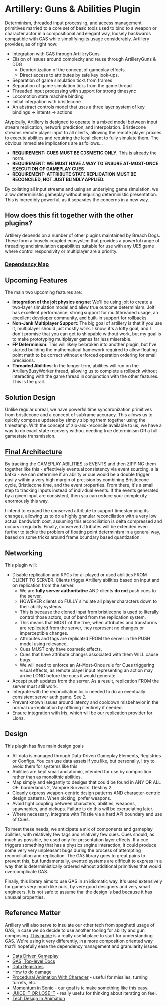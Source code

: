 # Artillery: Guns & Abilities Plugin 
Determinism, threaded input processing, and access management primitives married to a core set of basic tools used to bind to a weapon or character actor in a compositional and elegant way, loosely backwards compatible with GAS while simplifying its usage considerably. Artillery provides, as of right now:

- Integration with GAS through ArtilleryGuns
- Elision of issues around complexity and reuse through ArtilleryGuns & DDG
    - Deprioritization of the concept of gameplay effects.
    - Direct access to attributes by safe key look-ups.
- Separation of game simulation ticks from frames
- Separation of game simulation ticks from the game thread
- Threaded input processing with support for strong timesync
- Locomotion state machine binding
- Initial integration with bristlecone
- An abstract controls model that uses a three layer system of key bindings -> intents -> actions
  
Atypically, Artillery is designed to operate in a mixed model between input stream replication, network prediction, and interpolation. Bristlecone streams remote player input to all clients, allowing the remote player proxies to execute abilities and requiring the local client to fully simulate them. The obvious immediate implications are as follows...
- **REQUIREMENT: CUES MUST BE COSMETIC ONLY.** This is already the norm.
- **REQUIREMENT: WE MUST HAVE A WAY TO ENSURE AT-MOST-ONCE EXECUTION OF GAMEPLAY CUES.**
- **REQUIREMENT: ATTRIBUTE STATE REPLICATION MUST BE RECONCILED, NOT JUST BLINDLY APPLIED.**
   
By collating all input streams and using an underlying game simulation, we allow deterministic gameplay without requiring deterministic presentation. This is incredibly powerful, as it separates the concerns in a new way. 

## How does this fit together with the other plugins?
Artillery depends on a number of other plugins maintained by Breach Dogs. These form a loosely coupled ecosystem that provides a powerful range of threading and simulation capabilities suitable for use with any UE5 game where control responsivity or multiplayer are a priority. 
### [Dependency Map](https://miro.com/app/board/uXjVKg1J6qo=/?share_link_id=795066474192)


## Upcoming Features
The main two upcoming features are:  
- **Integration of the jolt physics engine**: We'll be using jolt to create a two-layer simulation model and allow true outcome determinism. Jolt has excellent performance, strong support for multithreaded usage, an excellent developer community, and built-in support for rollbacks.
- **Non-Jank Multiplayer Support**: The big goal of artillery is that if you use it, multiplayer should just mostly work. I know, it's a lofty goal, and I don't promise that you can get to shippable without work, but my goal is to make prototyping multiplayer games far less miserable.
- **FP Determinism**: This will likely be broken into another plugin, but I've started building the mathematical framework required to allow floating point math to be correct without enforced operation ordering for small precisions.
- **Threaded Abilities**: In the longer term, abilities will run on the ArtilleryBusyWorker thread, allowing us to complete a rollback without interacting with the game thread in conjunction with the other features. This is the grail.

## Solution Design
Unlike regular unreal, we have powerful time synchronization primitives from bristlecone and a concept of subframe accuracy. This allows us to quickly compose updates by simply zipping them together using the timestamp. With the concept of zip-and-reconcile available to us, we have a way to do exact state recovery without needing true determinism OR a full gamestate transmission.

## **[Final Architecture](https://miro.com/app/board/uXjVK9qqzUc=/)**  
By tracking the GAMEPLAY ABILITIES as EVENTS and then ZIPPING them together like this - effectively eventual consistency via event sourcing, a la kafka - we can determine if an ability or cue would be a double trigger easily within a very high margin of precision by combining Bristlecone cycle, Bristlecone time, and the event properties. From there, it's a small step to tracking inputs instead of individual events. If the events generated by a given input are consistent, then you can reduce your complexity enormously this way.

I intend to expand the conserved attribute to support timestamping its changes, allowing us to do a highly granular reconciliation with a very low actual bandwidth cost, assuming this reconciliation is delta compressed and occurs irregularly. Finally, conserved attributes will be extended even further to tackle the problem of floating point determinism in a general way, based on some tricks around frame boundary based quantization.

## Networking  
This plugin will:   
- Disable replication and RPCs for all played or used abilities FROM CLIENT TO SERVER. Clients trigger Artillery abilities based on input and on replication from the server.
  - We are **fully server authoritative** AND clients **do not** push cues to the server.
  - HOWEVER clients do FULLY simulate all player characters down to their ability systems.
  - This is because the cloned input from bristlecone is used to literally control those actors, out of band from the replication system.
  - This means that MOST of the time, when attributes and transforms are replicated from the server, they represent no changes or imperceptible changes.
  - Attributes and tags are replicated FROM the server in the PUSH model using relevance.
  - Cues MUST only have cosmetic effects.
  - Cues that have attribute changes associated with them WILL cause bugs.
  - We will need to enforce an At-Most-Once rule for Cues triggering visual effects, as remote player input representing an action may arrive LONG before the cues it would generate.
- Accept push updates from the server. As a result, replication FROM the server must still work.   
- Integrate with the reconciliation logic needed to do an eventually consistent server auth game. See 2.   
- Prevent known issues around latency and cooldown misbehavior in the normal up-replication by offlining it entirely if needed.   
- Ensure integration with Iris, which will be our replication provider for Lions.   
   
## Design   
This plugin has five main design goals:  
- All data is managed through Data-Driven Gameplay Elements, Registries or Configs. You can use data assets if you like, but personally, I try to avoid them for systems like this
- Abilities are kept small and atomic, intended for use by composition rather than as monolithic abilities.  
- Map simply and elegantly to designs that could be found in ANY OR ALL OF: borderlands 2, Vampire Survivors, Destiny 2.  
- Cleanly express weapon-centric design patterns AND character-centric design patterns. When picking, prefer weapons.  
- Avoid tight coupling between characters, abilities, weapons, spawnables, and pickups. Failure to do this will be excruciating later.
- Where necessary, integrate with Thistle via a hard API boundary and use of Cues.   
  
To meet these needs, we anticipate a mix of components and gameplay abilities, with relatively few tags and relatively few cues. Cues should, as much as possible, be used only for presentation layer effects. If a cue triggers something that has a physics engine interaction, it could produce some very very unpleasant bugs during the process of attempting reconciliation and replication. The GAS library goes to great pains to prevent this, but fundamentally, evented systems are difficult to express in a way that is deterministically ordered without additional primitives that would overcomplicate GAS.  
  
Finally, this library aims to use GAS in an idiomatic way. It's used extensively for games very much like ours, by very good designers and very smart engineers. It is not safe to assume that the design is bad because it has unusual properties.

## Reference Matter
Artillery will also serve to insulate our other tech from spaghetti usage of GAS, in case we do decide to use another tooling for ability and gun composing. [This guide](https://github.com/tranek/GASDocumentation) is a really useful place to start for understanding GAS. We're using it very differently, in a more composition oriented way that'll hopefully ease the dependency management and granularity issues.

- [Data Driven Gameplay](https://dev.epicgames.com/documentation/en-us/unreal-engine/data-driven-gameplay-elements-in-unreal-engine?application_version=5.4)
- [GAS, Top-level Docs](https://docs.unrealengine.com/4.27/en-US/InteractiveExperiences/GameplayAbilitySystem/)
- [Data Registries](https://dev.epicgames.com/documentation/en-us/unreal-engine/data-registries-in-unreal-engine)
- [How to do damage](https://github.com/tranek/GASDocumentation?tab=readme-ov-file#433-meta-attributes) 
- [Procedural Animation With Character](https://www.youtube.com/watch?v=KPoeNZZ6H4s) - useful for missiles, turning turrets, etc.
- [Momentum in Sonic](https://www.youtube.com/watch?v=w1CEN5gVs5Q) - our goal is to make something like this easy.
- [JUICE IT OR LOSE IT](https://www.youtube.com/watch?v=Fy0aCDmgnxg) - really useful for thinking about iterating on feel.
- [Tech Design In Animation](https://www.youtube.com/watch?v=ueEmiDM94IE)
